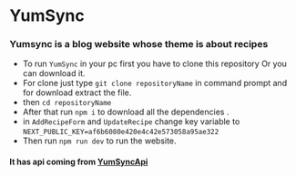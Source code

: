 # YumSync 
### Yumsync is a blog website whose theme is about recipes
- To run `YumSync` in your pc first you have to clone this repository Or you can download it.
- For clone just type `git clone repositoryName` in command prompt and for download extract the file.
- then `cd repositoryName`
- After that run `npm i` to download all the dependencies .
- in `AddRecipeForm` and `UpdateRecipe` change key variable to `NEXT_PUBLIC_KEY=af6b6080e420e4c42e573058a95ae322`
- Then run `npm run dev` to run the website.



#### It has api coming from [YumSyncApi](https://recipe-next-server-six.vercel.app/)
